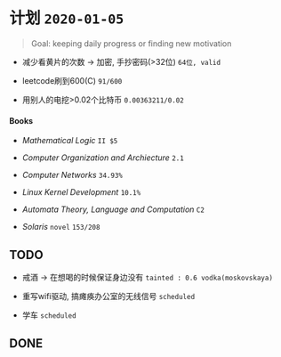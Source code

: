 # 计划 `2020-01-05`

>Goal: keeping daily progress or finding new motivation

* 减少看黄片的次数 -> 加密, 手抄密码(>32位) `64位, valid`

* leetcode刷到600(C) `91/600`

* 用别人的电挖>0.02个比特币 `0.00363211/0.02`

#### Books

* *Mathematical Logic* `II $5`

* *Computer Organization and Archiecture* `2.1`

* *Computer Networks* `34.93%`

* *Linux Kernel Development* `10.1%`

* *Automata Theory, Language and Computation* `C2`

* *Solaris* `novel` `153/208`

## TODO

* 戒酒 -> 在想喝的时候保证身边没有 `tainted : 0.6 vodka(moskovskaya)`

* 重写wifi驱动, 搞瘫痪办公室的无线信号 `scheduled`

* 学车 `scheduled`

## DONE

